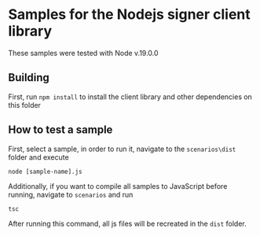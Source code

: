 # Samples for the Nodejs signer client library
These samples were tested with Node v.19.0.0

## Building
First, run `npm install` to install the client library and other dependencies on this folder

## How to test a sample
First, select a sample, in order to run it, navigate to the `scenarios\dist` folder and execute
```
node [sample-name].js
```
Additionally, if you want to compile all samples to JavaScript before running, navigate to `scenarios` and run
```
tsc
```
After running this command, all js files will be recreated in the `dist` folder.